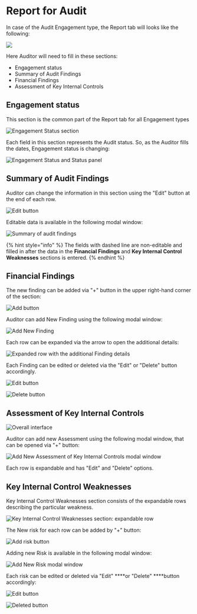 # Report for Audit

In case of the Audit Engagement type, the Report tab will looks like the following:

![](../../../.gitbook/assets/2018-09-17_1251.png)

Here Auditor will need to fill in these sections:

* Engagement status
* Summary of Audit Findings
* Financial Findings
* Assessment of Key Internal Controls

## Engagement status

This section is the common part of the Report tab for all Engagement types 

![Engagement Status section](../../../.gitbook/assets/42.png)

Each field in this section represents the Audit status. So, as the Auditor fills the dates, Engagement status is changing:

![Engagement Status and  Status panel](../../../.gitbook/assets/43.png)

## Summary of Audit Findings

Auditor can change the information in this section using the "Edit" button at the end of each row.

![Edit button](../../../.gitbook/assets/55.png)

Editable data is available in the following modal window: 

![Summary of audit findings](../../../.gitbook/assets/50.png)

{% hint style="info" %}
The fields with dashed line are non-editable and filled in after the data in the **Financial Findings** and **Key Internal Control Weaknesses** sections is entered.
{% endhint %}

## Financial Findings

The new finding can be added via "+" button in the upper right-hand corner of the section: 

![Add button](../../../.gitbook/assets/51%20%281%29.png)

Auditor can add New Finding using the following modal window:

![Add New Finding ](../../../.gitbook/assets/52.png)

Each row can be expanded via the arrow to open the additional details:

![Expanded row with the additional Finding details](../../../.gitbook/assets/53.png)

Each Finding can be edited or deleted via the "Edit" or "Delete" button accordingly. 

![Edit button](../../../.gitbook/assets/54.png)

![Delete button](../../../.gitbook/assets/55%20%281%29.png)

## Assessment of Key Internal Controls

![Overall interface ](../../../.gitbook/assets/56%20%281%29.png)

  
Auditor can add new Assessment using the following modal window, that can be opened via "+" button: 

![Add New Assessment of Key Internal Controls modal window ](../../../.gitbook/assets/57.png)

Each row is expandable and has "Edit" and "Delete" options.

## Key Internal Control Weaknesses

Key Internal Control Weaknesses section consists of the expandable rows describing the particular weakness. 

![Key Internal Control Weaknesses section: expandable row](../../../.gitbook/assets/58.png)

  
The New risk for each row can be added by "+" button:

![Add risk button](../../../.gitbook/assets/59.png)

  
Adding new Risk is available in the following modal window: 

![Add New Risk modal window](../../../.gitbook/assets/66.png)

  
Each risk can be edited or deleted via "Edit" ****or "Delete" ****button accordingly:

![Edit button](../../../.gitbook/assets/60.png)

![Deleted button](../../../.gitbook/assets/61.png)

